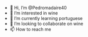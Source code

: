 - 👋 Hi, I’m @Pedromadaire40
- 👀 I’m interested in wine
- 🌱 I’m currently learning portuguese
- 💞️ I’m looking to collaborate on wine
- 📫 How to reach me 

<!---
Pedromadaire40/Pedromadaire40 is a ✨ special ✨ repository because its `README.md` (this file) appears on your GitHub profile.
You can click the Preview link to take a look at your changes.
--->
